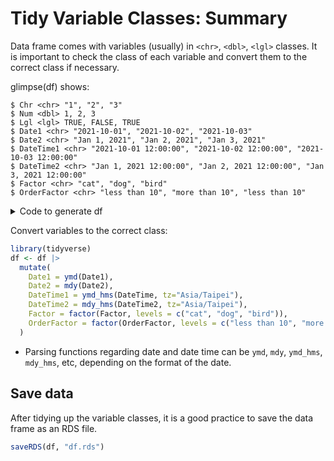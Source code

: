# Tidy Variable Classes: Summary


Data frame comes with variables (usually) in `<chr>`, `<dbl>`, `<lgl>` classes. It is important to check the class of each variable and convert them to the correct class if necessary.


glimpse(df) shows:
```            
$ Chr <chr> "1", "2", "3"
$ Num <dbl> 1, 2, 3
$ Lgl <lgl> TRUE, FALSE, TRUE
$ Date1 <chr> "2021-10-01", "2021-10-02", "2021-10-03"
$ Date2 <chr> "Jan 1, 2021", "Jan 2, 2021", "Jan 3, 2021"
$ DateTime1 <chr> "2021-10-01 12:00:00", "2021-10-02 12:00:00", "2021-10-03 12:00:00"
$ DateTime2 <chr> "Jan 1, 2021 12:00:00", "Jan 2, 2021 12:00:00", "Jan 3, 2021 12:00:00"
$ Factor <chr> "cat", "dog", "bird"
$ OrderFactor <chr> "less than 10", "more than 10", "less than 10"
```

<details>
<summary>Code to generate df</summary>

<https://github.com/tpemartin/113-1-R/blob/bdf6484e4bb1c84a5e602b3f54e578fbc11a04ad/R/week9-ee-preparation.R#L95-L115>

</details>

Convert variables to the correct class:

```r
library(tidyverse)
df <- df |>
  mutate(
    Date1 = ymd(Date1),
    Date2 = mdy(Date2),
    DateTime1 = ymd_hms(DateTime, tz="Asia/Taipei"),  
    DateTime2 = mdy_hms(DateTime2, tz="Asia/Taipei"),  
    Factor = factor(Factor, levels = c("cat", "dog", "bird")),
    OrderFactor = factor(OrderFactor, levels = c("less than 10", "more than 10"), ordered=TRUE)
  )
```

  - Parsing functions regarding date and date time can be `ymd`, `mdy`, `ymd_hms`, `mdy_hms`, etc, depending on the format of the date.   

## Save data

After tidying up the variable classes, it is a good practice to save the data frame as an RDS file. 

```r
saveRDS(df, "df.rds")
```

